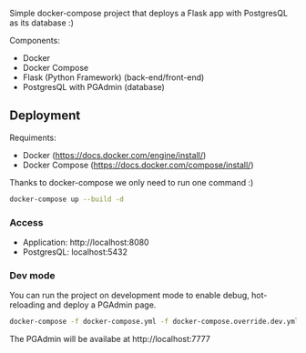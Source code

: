 Simple docker-compose project that deploys a Flask app with PostgresQL as its database :)

Components:
  - Docker
  - Docker Compose
  - Flask (Python Framework) (back-end/front-end)
  - PostgresQL with PGAdmin (database)

## Deployment

Requiments:
  - Docker (https://docs.docker.com/engine/install/)
  - Docker Compose (https://docs.docker.com/compose/install/)

Thanks to docker-compose we only need to run one command :)
```sh
docker-compose up --build -d
```

### Access

- Application: http://localhost:8080
- PostgresQL:  localhost:5432

### Dev mode

You can run the project on development mode to enable debug, hot-reloading and deploy a PGAdmin page.

```sh
docker-compose -f docker-compose.yml -f docker-compose.override.dev.yml up --build -d
```

The PGAdmin will be availabe at http://localhost:7777
